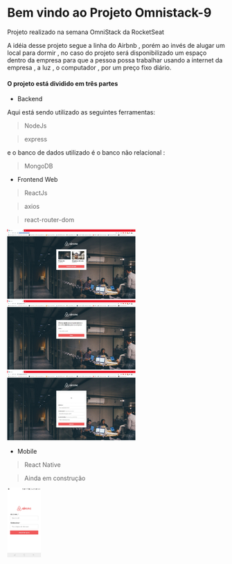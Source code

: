 # Bem vindo ao Projeto Omnistack-9 

Projeto realizado na semana OmniStack da RocketSeat

A idéia  desse  projeto segue a linha do Airbnb , porém ao invés de alugar um local para dormir , no caso do projeto será disponibilizado um espaço dentro da empresa para  que a pessoa possa trabalhar usando a internet da empresa , a luz , o computador , por um preço fixo diário. 

#### O projeto  está dividido em três partes 

- Backend

Aqui está sendo utilizado as seguintes ferramentas:

> NodeJs

> express

e o banco de dados utilizado é o  banco não relacional :

> MongoDB

- Frontend Web

> ReactJs

> axios

> react-router-dom

<code><img height='160' src='https://github.com/lleollima/omnistack-9/blob/master/imagem_lista.jpg'></code>
<code><img height='160' src='https://github.com/lleollima/omnistack-9/blob/master/imagem_login.jpg'></code>
<code><img height='160' src='https://github.com/lleollima/omnistack-9/blob/master/imagem_new.jpg'></code>


- Mobile

> React Native

> Ainda em construção

<code><img height='160' src='https://github.com/lleollima/omnistack-9/blob/master/img_mobile.jpeg'></code>
